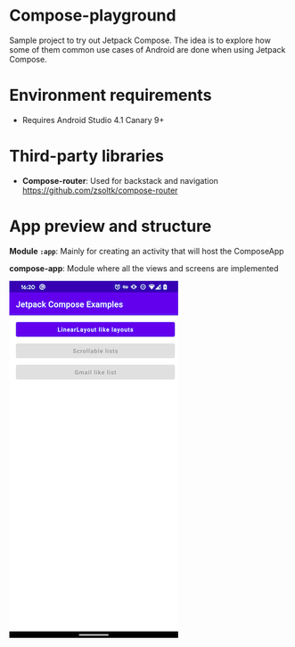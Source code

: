# Compose-playground
Sample project to try out Jetpack Compose. The idea is to explore how some of them common use cases of Android are done when using Jetpack Compose.

# Environment requirements

- Requires Android Studio 4.1 Canary 9+

# Third-party libraries

- **Compose-router**: Used for backstack and navigation https://github.com/zsoltk/compose-router

# App preview and structure

**Module `:app`**: Mainly for creating an activity that will host the ComposeApp

**compose-app**: Module where all the views and screens are implemented 

![Screenshot](docs/homescreen-screenshot.png)
